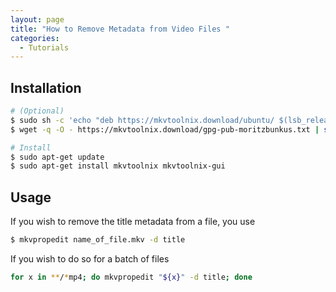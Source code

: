 ```yaml
---
layout: page
title: "How to Remove Metadata from Video Files "
categories:
  - Tutorials
---
```




## Installation

```bash
# (Optional)
$ sudo sh -c 'echo "deb https://mkvtoolnix.download/ubuntu/ $(lsb_release -sc) main" >> /etc/apt/sources.list.d/bunkus.org.list'
$ wget -q -O - https://mkvtoolnix.download/gpg-pub-moritzbunkus.txt | sudo apt-key add -

# Install
$ sudo apt-get update
$ sudo apt-get install mkvtoolnix mkvtoolnix-gui
```

## Usage

If you wish to remove the title metadata from a file, you use

```bash 
$ mkvpropedit name_of_file.mkv -d title
```

If you wish to do so for a batch of files

```bash
for x in **/*mp4; do mkvpropedit "${x}" -d title; done
```

